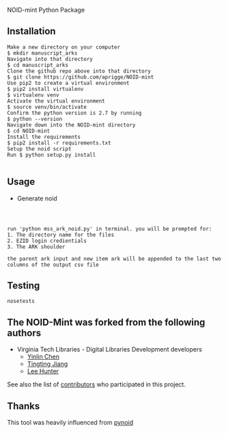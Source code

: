 NOID-mint Python Package

## Installation
```
Make a new directory on your computer
$ mkdir manuscript_arks
Navigate into that directory
$ cd manuscript_arks
Clone the github repo above into that directory
$ git clone https://github.com/aprigge/NOID-mint
Use pip2 to create a virtual environment
$ pip2 install virtualenv
$ virtualenv venv
Activate the virtual environment
$ source venv/bin/activate
Confirm the python version is 2.7 by running 
$ python --version
Navigate down into the NOID-mint directory
$ cd NOID-mint
Install the requirements
$ pip2 install -r requirements.txt
Setup the noid script
Run $ python setup.py install


```

## Usage
* Generate noid
```



run 'python mss_ark_noid.py' in terminal. you will be prompted for:
1. The directory name for the files
2. EZID login credientials
3. The ARK shoulder

the parent ark input and new item ark will be appended to the last two columns of the output csv file
```

## Testing
```
nosetests
```

## The NOID-Mint was forked from the following authors
* Virginia Tech Libraries - Digital Libraries Development developers
	* [Yinlin Chen](https://github.com/yinlinchen)
	* [Tingting Jiang](https://github.com/tingtingjh)
	* [Lee Hunter](https://github.com/whunter)

See also the list of [contributors](https://github.com/VTUL/NOID-mint/graphs/contributors) who participated in this project.

## Thanks
This tool was heavily influenced from [pynoid](https://github.com/no-reply/pynoid)
